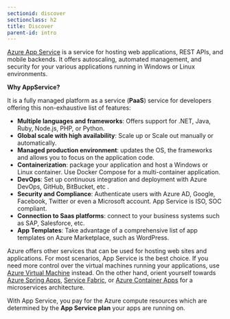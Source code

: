 ```yaml
---
sectionid: discover
sectionclass: h2
title: Discover
parent-id: intro
---
```


[Azure App Service](https://learn.microsoft.com/en-us/azure/app-service/) is a service for hosting web applications, REST APIs, and mobile backends. It offers autoscaling, automated management, and security for your various applications running in Windows or Linux environments.

**Why AppService?**

It is a fully managed platform as a service (**PaaS**) service for developers offering this non-exhaustive list of features:

- **Multiple languages and frameworks**: Offers support for .NET, Java, Ruby, Node.js, PHP, or Python.
- **Global scale with high availability**: Scale up or Scale out manually or automatically.
- **Managed production environment**: updates the OS, the frameworks and allows you to focus on the application code.
- **Containerization**: package your application and host a Windows or Linux container. Use Docker Compose for a multi-container application.
- **DevOps**: Set up continuous integration and deployment with Azure DevOps, GitHub, BitBucket, etc .
- **Security and Compliance**: Authenticate users with Azure AD, Google, Facebook, Twitter or even a Microsoft account. App Service is ISO, SOC compliant.
- **Connection to Saas platforms**: connect to your business systems such as SAP, Salesforce, etc.
- **App Templates**: Take advantage of a comprehensive list of app templates on Azure Marketplace, such as WordPress.

Azure offers other services that can be used for hosting web sites and applications. For most scenarios, App Service is the best choice. If you need more control over the virtual machines running your applications, use [Azure Virtual Machine](https://learn.microsoft.com/en-us/azure/virtual-machines/) instead. On the other hand, orient yourself towards [Azure Spring Apps](https://learn.microsoft.com/en-us/azure/spring-apps/), [Service Fabric](https://learn.microsoft.com/en-us/azure/service-fabric/), or [Azure Container Apps](https://learn.microsoft.com/en-us/azure/container-apps/) for a microservices architecture.

With App Service, you pay for the Azure compute resources which are determined by the **App Service plan** your apps are running on.